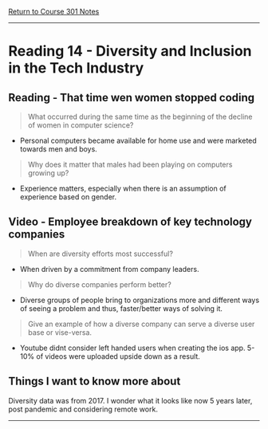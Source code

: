 [Return to Course 301 Notes](https://KrisDunning.github.io/301-Reading-Notes)

-----

# Reading 14 - Diversity and Inclusion in the Tech Industry

## Reading - That time wen women stopped coding

> What occurred during the same time as the beginning of the decline of women in computer science?

- Personal computers became available for home use and were marketed towards men and boys.

> Why does it matter that males had been playing on computers growing up?

- Experience matters, especially when there is an assumption of experience based on gender.

## Video - Employee breakdown of key technology companies

> When are diversity efforts most successful?

- When driven by a commitment from company leaders.

> Why do diverse companies perform better?

- Diverse groups of people bring to organizations more and different ways of seeing a problem and thus, faster/better ways of solving it. 

> Give an example of how a diverse company can serve a diverse user base or vise-versa.

- Youtube didnt consider left handed users when creating the ios app. 5-10% of videos were uploaded upside down as a result.

## Things I want to know more about

Diversity data was from 2017. I wonder what it looks like now 5 years later, post pandemic and considering remote work. 

-----
